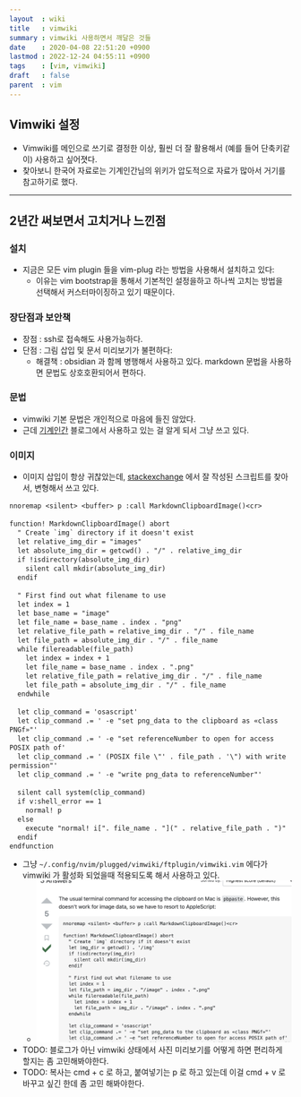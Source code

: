 ```yaml
---
layout  : wiki
title   : vimwiki
summary : vimwiki 사용하면서 깨달은 것들
date    : 2020-04-08 22:51:20 +0900
lastmod : 2022-12-24 04:55:11 +0900
tags    : [vim, vimwiki]
draft   : false
parent  : vim
---
```

## Vimwiki 설정
-  Vimwiki를 메인으로 쓰기로 결정한 이상, 훨씬 더 잘 활용해서 (예를 들어 단축키같이) 사용하고 싶어졋다.
- 찾아보니 한국어 자료로는 기계인간님의 위키가 압도적으로 자료가 많아서 거기를 참고하기로 했다.

---
## 2년간 써보면서 고치거나 느낀점
### 설치
- 지금은 모든 vim plugin 들을 vim-plug 라는 방법을 사용해서 설치하고 있다:
  - 이유는 vim bootstrap을 통해서 기본적인 설정을하고 하나씩 고치는 방법을 선택해서 커스터마이징하고 있기 때문이다.

### 장단점과 보안책
- 장점 : ssh로 접속해도 사용가능하다.
- 단점 : 그림 삽입 및 문서 미리보기가 불편하다:
  - 해결책 : obsidian 과 함께 병행해서 사용하고 있다. markdown 문법을 사용하면 문법도 상호호환되어서 편하다.

### 문법
- vimwiki 기본 문법은 개인적으로 마음에 들진 않았다.
- 근데 [기계인간](https://johngrib.github.io/wiki/vimwiki/#%EC%8B%A0%ED%83%9D%EC%8A%A4-%ED%8C%8C%EC%9D%BC-%EC%9E%AC%EC%9E%91%EC%84%B1%ED%95%98%EA%B8%B0) 블로그에서 사용하고 있는 걸 알게 되서 그냥 쓰고 있다.

### 이미지
- 이미지 삽입이 항상 귀찮았는데, [stackexchange](https://vi.stackexchange.com/questions/14114/paste-link-to-image-in-clipboard-when-editing-markdown) 에서 잘 작성된 스크립트를 찾아서, 변형해서 쓰고 있다.

```vim
nnoremap <silent> <buffer> p :call MarkdownClipboardImage()<cr>

function! MarkdownClipboardImage() abort
  " Create `img` directory if it doesn't exist
  let relative_img_dir = "images"
  let absolute_img_dir = getcwd() . "/" . relative_img_dir
  if !isdirectory(absolute_img_dir)
    silent call mkdir(absolute_img_dir)
  endif

  " First find out what filename to use
  let index = 1
  let base_name = "image"
  let file_name = base_name . index . "png"
  let relative_file_path = relative_img_dir . "/" . file_name
  let file_path = absolute_img_dir . "/" . file_name
  while filereadable(file_path)
    let index = index + 1
    let file_name = base_name . index . ".png"
    let relative_file_path = relative_img_dir . "/" . file_name
    let file_path = absolute_img_dir . "/" . file_name
  endwhile

  let clip_command = 'osascript'
  let clip_command .= ' -e "set png_data to the clipboard as «class PNGf»"'
  let clip_command .= ' -e "set referenceNumber to open for access POSIX path of'
  let clip_command .= ' (POSIX file \"' . file_path . '\") with write permission"'
  let clip_command .= ' -e "write png_data to referenceNumber"'

  silent call system(clip_command)
  if v:shell_error == 1
    normal! p
  else
    execute "normal! i[". file_name . "](" . relative_file_path . ")"
  endif
endfunction
```

- 그냥 `~/.config/nvim/plugged/vimwiki/ftplugin/vimwiki.vim` 에다가 vimwiki 가 활성화 되었을때 적용되도록 해서 사용하고 있다.
  - ![image2.png](images/image2.png)
- TODO: 블로그가 아닌 vimwiki 상태에서 사진 미리보기를 어떻게 하면 편리하게 할지는 좀 고민해봐야한다.
- TODO: 복사는 cmd + c 로 하고, 붙여넣기는 p 로 하고 있는데 이걸 cmd + v 로 바꾸고 싶긴 한데 좀 고민 해봐야한다.
